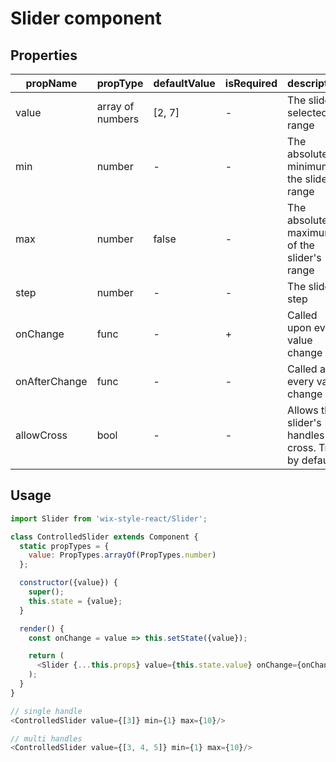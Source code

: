 # Slider component

## Properties

| propName | propType | defaultValue | isRequired | description |
|----------|----------|--------------|------------|-------------|
| value | array of numbers | [2, 7] | - | The slider's selected range |
| min | number | - | - | The absolute minimum of the slider's range |
| max | number | false | - | The absolute maximum of the slider's range |
| step | number | - | - | The slider's step |
| onChange | func | - | + | Called upon every value change |
| onAfterChange | func | - | - | Called after every value change |
| allowCross | bool | - | - | Allows the slider's handles to cross. True by default |

## Usage

```js
import Slider from 'wix-style-react/Slider';

class ControlledSlider extends Component {
  static propTypes = {
    value: PropTypes.arrayOf(PropTypes.number)
  };

  constructor({value}) {
    super();
    this.state = {value};
  }

  render() {
    const onChange = value => this.setState({value});

    return (
      <Slider {...this.props} value={this.state.value} onChange={onChange}/>
    );
  }
}

// single handle
<ControlledSlider value={[3]} min={1} max={10}/>

// multi handles
<ControlledSlider value={[3, 4, 5]} min={1} max={10}/>
